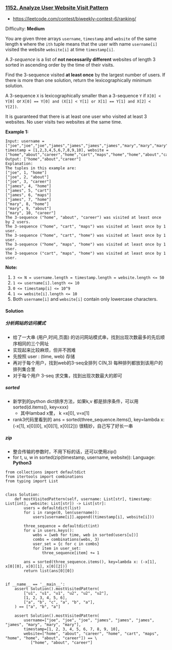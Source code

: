 ### [1152\. Analyze User Website Visit Pattern](https://leetcode.com/contest/biweekly-contest-6/problems/analyze-user-website-visit-pattern/)
- https://leetcode.com/contest/biweekly-contest-6/ranking/

Difficulty: **Medium**

You are given three arrays `username`, `timestamp` and `website` of the same length `N` where the `ith` tuple means that the user with name `username[i]` visited the website `website[i]` at time `timestamp[i]`.

A _3-sequence_ is a list of **not necessarily different** websites of length 3 sorted in ascending order by the time of their visits.

Find the 3-sequence visited **at least once** by the largest number of users. If there is more than one solution, return the lexicographically minimum solution.

A 3-sequence `X` is lexicographically smaller than a 3-sequence `Y` if `X[0] < Y[0] `or `X[0] == Y[0] and (X[1] < Y[1] or X[1] == Y[1] and X[2] < Y[2])`. 

It is guaranteed that there is at least one user who visited at least 3 websites. No user visits two websites at the same time.

**Example 1:**

```
Input: username = ["joe","joe","joe","james","james","james","james","mary","mary","mary"], timestamp = [1,2,3,4,5,6,7,8,9,10], website = ["home","about","career","home","cart","maps","home","home","about","career"]
Output: ["home","about","career"]
Explanation: 
The tuples in this example are:
["joe", 1, "home"]
["joe", 2, "about"]
["joe", 3, "career"]
["james", 4, "home"]
["james", 5, "cart"]
["james", 6, "maps"]
["james", 7, "home"]
["mary", 8, "home"]
["mary", 9, "about"]
["mary", 10, "career"]
The 3-sequence ("home", "about", "career") was visited at least once by 2 users.
The 3-sequence ("home", "cart", "maps") was visited at least once by 1 user.
The 3-sequence ("home", "cart", "home") was visited at least once by 1 user.
The 3-sequence ("home", "maps", "home") was visited at least once by 1 user.
The 3-sequence ("cart", "maps", "home") was visited at least once by 1 user.
```

**Note:**

1.  `3 <= N = username.length = timestamp.length = website.length <= 50`
2.  `1 <= username[i].length <= 10`
3.  `0 <= timestamp[i] <= 10^9`
4.  `1 <= website[i].length <= 10`
5.  Both `username[i]` and `website[i]` contain only lowercase characters.

#### Solution
##### 分析网站的访问模式
- 给了一大串 (用户,时间,页面) 的访问网站模式串，找到出现次数最多的先后顺序相同的三个网址
- 实现起来比较麻烦，但并不困难
- 先按照 user : (time, web) 存储
- 再对于每个用户，找到web的3-seq全排列 C(N,3) 每种排列都放到该用户的排列集合里
- 对于每个用户 3-seq 求交集，找到出现次数最大的即可

##### sorted
- 新学到的python dict排序方法，如果k,v 都是排序条件，可以用 sorted(d.items(), key=xxx)
    - 其中lambad x里， k =x[0], v=x[1]
- rank3代码里看到的 ans = sorted(three_sequence.items(), key=lambda x: (-x[1], x[0][0], x[0][1], x[0][2])) 很精妙，自己写了好长一串

##### zip
- 整合传输的参数时，不用下标的话，还可以使用zip()
- for t, u, w in sorted(zip(timestamp, username, website)):
Language: **Python3**

```python3
from collections import defaultdict
from itertools import combinations
from typing import List
​
​
class Solution:
    def mostVisitedPattern(self, username: List[str], timestamp: List[int], website: List[str]) -> List[str]:
        users = defaultdict(list)
        for i in range(0, len(username)):
            users[username[i]].append((timestamp[i], website[i]))
​
        three_sequence = defaultdict(int)
        for u in users.keys():
            webs = [web for time, web in sorted(users[u])]
            combs = combinations(webs, 3)
            user_set = {c for c in combs}
            for item in user_set:
                three_sequence[item] += 1
​
        ans = sorted(three_sequence.items(), key=lambda x: (-x[1], x[0][0], x[0][1], x[0][2]))
        return list(ans[0][0])
​
​
if __name__ == '__main__':
    assert Solution().mostVisitedPattern(
        ["u1", "u1", "u1", "u2", "u2", "u2"],
        [1, 2, 3, 4, 5, 6],
        ["a", "b", "c", "a", "b", "a"],
    ) == ["a", "b", "a"]
​
    assert Solution().mostVisitedPattern(
        username=["joe", "joe", "joe", "james", "james", "james", "james", "mary", "mary", "mary"],
        timestamp=[1, 2, 3, 4, 5, 6, 7, 8, 9, 10],
        website=["home", "about", "career", "home", "cart", "maps", "home", "home", "about", "career"]) == \
           ["home", "about", "career"]
​
```